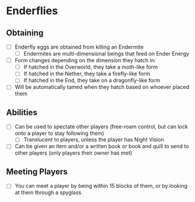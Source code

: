 # Enderflies

## Obtaining
- [ ] Enderfly eggs are obtained from killing an Endermite
  - [ ] Endermites are multi-dimensional beings that feed on Ender Energy
- [ ] Form changes depending on the dimension they hatch in:
  - [ ] If hatched in the Overworld, they take a moth-like form
  - [ ] If hatched in the Nether, they take a firefly-like form
  - [ ] If hatched in the End, they take on a dragonfly-like form
- [ ] Will be automatically tamed when they hatch based on whoever placed them

## Abilities
- [ ] Can be used to spectate other players (free-roam control, but can lock onto a player to stay following them)
  - [ ] Translucent to players, unless the player has Night Vision
- [ ] Can be given an item and/or a written book or book and quill to send to other players (only players their owner has met)

## Meeting Players
- [ ] You can meet a player by being within 15 blocks of them, or by looking at them through a spyglass
